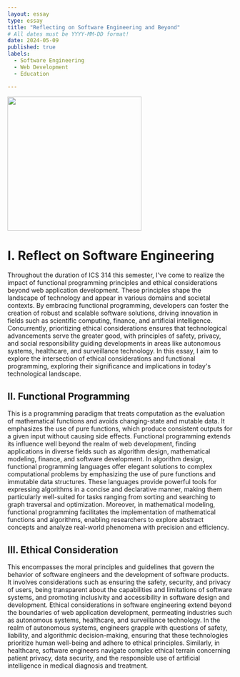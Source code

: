 ```yaml
---
layout: essay
type: essay
title: "Reflecting on Software Engineering and Beyond"
# All dates must be YYYY-MM-DD format!
date: 2024-05-09
published: true
labels:
  - Software Engineering
  - Web Development
  - Education

---
```


<img width="300px" class="rounded float-start pe-4" src="https://encrypted-tbn0.gstatic.com/images?q=tbn:ANd9GcQ2wuaNbKisxwvTwSMuugQqRl6WmVxc1YHR2oxYNpeQSg&s">


# I. Reflect on Software Engineering

Throughout the duration of ICS 314 this semester, I've come to realize the impact of functional programming principles and ethical considerations beyond web application development. These principles shape the landscape of technology and appear in various domains and societal contexts. By embracing functional programming, developers can foster the creation of robust and scalable software solutions, driving innovation in fields such as scientific computing, finance, and artificial intelligence. Concurrently, prioritizing ethical considerations ensures that technological advancements serve the greater good, with principles of safety, privacy, and social responsibility guiding developments in areas like autonomous systems, healthcare, and surveillance technology. In this essay, I aim to explore the intersection of ethical considerations and functional programming, exploring their significance and implications in today's technological landscape.


## II. Functional Programming


This is a programming paradigm that treats computation as the evaluation of mathematical functions and avoids changing-state and mutable data. It emphasizes the use of pure functions, which produce consistent outputs for a given input without causing side effects. Functional programming extends its influence well beyond the realm of web development, finding applications in diverse fields such as algorithm design, mathematical modeling, finance, and software development. In algorithm design, functional programming languages offer elegant solutions to complex computational problems by emphasizing the use of pure functions and immutable data structures. These languages provide powerful tools for expressing algorithms in a concise and declarative manner, making them particularly well-suited for tasks ranging from sorting and searching to graph traversal and optimization. Moreover, in mathematical modeling, functional programming facilitates the implementation of mathematical functions and algorithms, enabling researchers to explore abstract concepts and analyze real-world phenomena with precision and efficiency.

## III. Ethical Consideration


 This encompasses the moral principles and guidelines that govern the behavior of software engineers and the development of software products. It involves considerations such as ensuring the safety, security, and privacy of users, being transparent about the capabilities and limitations of software systems, and promoting inclusivity and accessibility in software design and development. Ethical considerations in software engineering extend beyond the boundaries of web application development, permeating industries such as autonomous systems, healthcare, and surveillance technology. In the realm of autonomous systems, engineers grapple with questions of safety, liability, and algorithmic decision-making, ensuring that these technologies prioritize human well-being and adhere to ethical principles. Similarly, in healthcare, software engineers navigate complex ethical terrain concerning patient privacy, data security, and the responsible use of artificial intelligence in medical diagnosis and treatment. 
